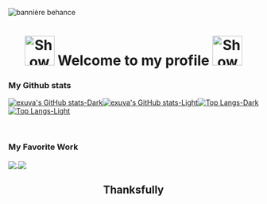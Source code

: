 ![bannière behance](https://user-images.githubusercontent.com/84912528/132993049-1b155e1f-3757-4416-821b-9fa338b7c765.png)

<div align="center" font-family="poppins" valign="center"> <h1 >
 <picture>
  <source media="(prefers-color-scheme: dark)" srcset="https://user-images.githubusercontent.com/25423296/163456776-7f95b81a-f1ed-45f7-b7ab-8fa810d529fa.png" width="60"  valign="center">
  <source media="(prefers-color-scheme: light)" srcset="https://user-images.githubusercontent.com/25423296/163456779-a8556205-d0a5-45e2-ac17-42d089e3c3f8.png" width="60"  valign="center">
  <img alt="Shows an illustrated sun in light mode and a moon with stars in dark mode." src="https://user-images.githubusercontent.com/25423296/163456779-a8556205-d0a5-45e2-ac17-42d089e3c3f8.png">
</picture>
  Welcome to my profile
 <picture>
  <source media="(prefers-color-scheme: dark)" srcset="https://user-images.githubusercontent.com/25423296/163456776-7f95b81a-f1ed-45f7-b7ab-8fa810d529fa.png" width="60"  valign="center">
  <source media="(prefers-color-scheme: light)" srcset="https://user-images.githubusercontent.com/25423296/163456779-a8556205-d0a5-45e2-ac17-42d089e3c3f8.png" width="60"  valign="center">
  <img alt="Shows an illustrated sun in light mode and a moon with stars in dark mode." src="https://user-images.githubusercontent.com/25423296/163456779-a8556205-d0a5-45e2-ac17-42d089e3c3f8.png">
</picture>
</div>




<!--   Stats -->

### My Github stats 
[![exuva's GitHub stats-Dark](https://github-readme-stats.vercel.app/api?username=exuva&show_icons=true&ring_color=66FFB2&bg_color=0D1117&text_color=DDDCD7&icon_color=66FFB2&hide_border=true&hide_title=true&rank_icon=github&show_owner=true)](https://github.com/exuva/github-readme-stats#gh-dark-mode-only)[![exuva's GitHub stats-Light](https://github-readme-stats.vercel.app/api?username=exuva&show_icons=true&ring_color=66FFB2&bg_color=FFFFFF&text_color=1F2328&icon_color=66FFB2&hide_border=true&hide_title=true&rank_icon=github&show_owner=truegh-light-mode-only)](https://github.com/exuva/github-readme-stats#gh-light-mode-only)[![Top Langs-Dark](https://github-readme-stats.vercel.app/api/top-langs/?username=exuva&layout=donut&ring_color=66FFB2&bg_color=0D1117&text_color=DDDCD7&icon_color=66FFB2&hide_border=true&hide_title=true&rank_icon=percentile&show_owner=true&size_weight=0.5&count_weight=0.5&text_bold=true)](https://github.com/anuraghazra/github-readme-stats#gh-dark-mode-only)[![Top Langs-Light](https://github-readme-stats.vercel.app/api/top-langs/?username=exuva&layout=donut&ring_color=66FFB2&bg_color=FFFFFF&text_color=1F2328&icon_color=66FFB2&hide_border=true&hide_title=true&rank_icon=percentile&show_owner=true&size_weight=0.5&count_weight=0.5&text_bold=true)](https://github.com/anuraghazra/github-readme-stats#gh-light-mode-only)

<br />

### My Favorite Work
<a href="https://github.com/exuva/merge_csv_autorename"><img align="center" src="https://github-readme-stats.vercel.app/api/pin/?username=exuva&repo=merge_csv_autorename&bg_color=0D1117&text_color=DDDCD7&icon_color=66FFB2&hide_border=true"/> </a><a href="https://github.com/exuva/cyberwave"><img align="center" src="https://github-readme-stats.vercel.app/api/pin/?username=exuva&repo=cyberwave&bg_color=0D1117&text_color=DDDCD7&icon_color=66FFB2&hide_border=true"/></a>

<h2 align="center">Thanksfully</h2>
